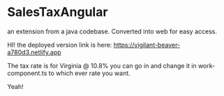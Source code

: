 # SalesTaxAngular
an extension from a java codebase. Converted into web for easy access. 


HI!
the deployed version link is here: https://vigilant-beaver-a780d3.netlify.app

The tax rate is for Virginia @ 10.8%
you can go in and change it in work-component.ts to which ever rate you want.

Yeah!
